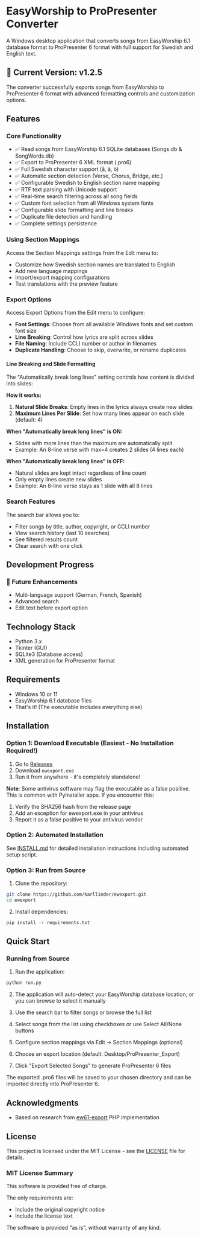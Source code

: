 # EasyWorship to ProPresenter Converter

A Windows desktop application that converts songs from EasyWorship 6.1 database format to ProPresenter 6 format with full support for Swedish and English text.

## 🎉 Current Version: v1.2.5

The converter successfully exports songs from EasyWorship to ProPresenter 6 format with advanced formatting controls and customization options.

## Features

### Core Functionality
- ✅ Read songs from EasyWorship 6.1 SQLite databases (Songs.db & SongWords.db)
- ✅ Export to ProPresenter 6 XML format (.pro6)
- ✅ Full Swedish character support (å, ä, ö)
- ✅ Automatic section detection (Verse, Chorus, Bridge, etc.)
- ✅ Configurable Swedish to English section name mapping
- ✅ RTF text parsing with Unicode support
- ✅ Real-time search filtering across all song fields
- ✅ Custom font selection from all Windows system fonts
- ✅ Configurable slide formatting and line breaks
- ✅ Duplicate file detection and handling
- ✅ Complete settings persistence

### Using Section Mappings

Access the Section Mappings settings from the Edit menu to:
- Customize how Swedish section names are translated to English
- Add new language mappings
- Import/export mapping configurations
- Test translations with the preview feature

### Export Options

Access Export Options from the Edit menu to configure:
- **Font Settings**: Choose from all available Windows fonts and set custom font size
- **Line Breaking**: Control how lyrics are split across slides
- **File Naming**: Include CCLI number or author in filenames
- **Duplicate Handling**: Choose to skip, overwrite, or rename duplicates

#### Line Breaking and Slide Formatting

The "Automatically break long lines" setting controls how content is divided into slides:

**How it works:**
1. **Natural Slide Breaks**: Empty lines in the lyrics always create new slides
2. **Maximum Lines Per Slide**: Set how many lines appear on each slide (default: 4)

**When "Automatically break long lines" is ON:**
- Slides with more lines than the maximum are automatically split
- Example: An 8-line verse with max=4 creates 2 slides (4 lines each)

**When "Automatically break long lines" is OFF:**
- Natural slides are kept intact regardless of line count
- Only empty lines create new slides
- Example: An 8-line verse stays as 1 slide with all 8 lines

### Search Features

The search bar allows you to:
- Filter songs by title, author, copyright, or CCLI number
- View search history (last 10 searches)
- See filtered results count
- Clear search with one click


## Development Progress

### 🔮 Future Enhancements
- Multi-language support (German, French, Spanish)
- Advanced search
- Edit text before export option

## Technology Stack

- Python 3.x
- Tkinter (GUI)
- SQLite3 (Database access)
- XML generation for ProPresenter format

## Requirements

- Windows 10 or 11
- EasyWorship 6.1 database files
- That's it! (The executable includes everything else)

## Installation

### Option 1: Download Executable (Easiest - No Installation Required!)
1. Go to [Releases](https://github.com/karllinder/ewexport/releases/latest)
2. Download `ewexport.exe` 
3. Run it from anywhere - it's completely standalone!


**Note**: Some antivirus software may flag the executable as a false positive. This is common with PyInstaller apps. If you encounter this:
1. Verify the SHA256 hash from the release page
2. Add an exception for ewexport.exe in your antivirus
3. Report it as a false positive to your antivirus vendor

### Option 2: Automated Installation
See [INSTALL.md](INSTALL.md) for detailed installation instructions including automated setup script.

### Option 3: Run from Source
1. Clone the repository:
```bash
git clone https://github.com/karllinder/ewexport.git
cd ewexport
```

2. Install dependencies:
```bash
pip install -r requirements.txt
```

## Quick Start

### Running from Source

1. Run the application:
```bash
python run.py
```

2. The application will auto-detect your EasyWorship database location, or you can browse to select it manually

3. Use the search bar to filter songs or browse the full list

4. Select songs from the list using checkboxes or use Select All/None buttons

5. Configure section mappings via Edit → Section Mappings (optional)

6. Choose an export location (default: Desktop/ProPresenter_Export)

7. Click "Export Selected Songs" to generate ProPresenter 6 files

The exported .pro6 files will be saved to your chosen directory and can be imported directly into ProPresenter 6.



## Acknowledgments

- Based on research from [ew61-export](https://github.com/jamesinglis/ew61-export) PHP implementation


## License

This project is licensed under the MIT License - see the [LICENSE](LICENSE) file for details.

### MIT License Summary

This software is provided free of charge.

The only requirements are:
- Include the original copyright notice
- Include the license text

The software is provided "as is", without warranty of any kind.
